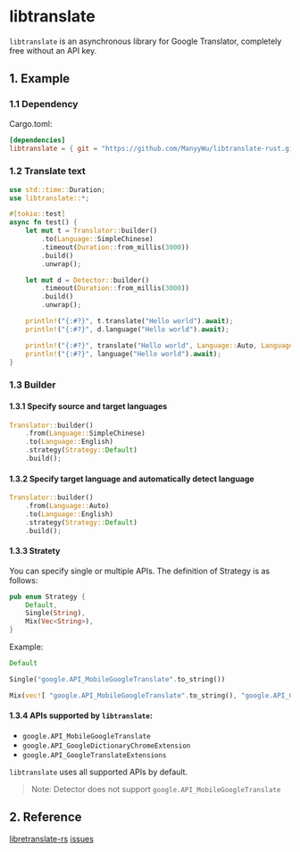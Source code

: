# libtranslate

`libtranslate` is an asynchronous library for Google Translator, completely free without an API key.

## 1. Example
### 1.1 Dependency
Cargo.toml:
```toml
[dependencies]
libtranslate = { git = "https://github.com/ManyyWu/libtranslate-rust.git", tag = "v0.1.0" }
```
### 1.2 Translate text
```Rust
use std::time::Duration;
use libtranslate::*;

#[tokio::test]
async fn test() {
    let mut t = Translator::builder()
        .to(Language::SimpleChinese)
        .timeout(Duration::from_millis(3000))
        .build()
        .unwrap();

    let mut d = Detector::builder()
        .timeout(Duration::from_millis(3000))
        .build()
        .unwrap();

    println!("{:#?}", t.translate("Hello world").await);
    println!("{:#?}", d.language("Hello world").await);

    println!("{:#?}", translate("Hello world", Language::Auto, Language::SimpleChinese).await);
    println!("{:#?}", language("Hello world").await);
}
```
### 1.3 Builder
#### 1.3.1 Specify source and target languages
```Rust
Translator::builder()
    .from(Language::SimpleChinese)
    .to(Language::English)
    .strategy(Strategy::Default)
    .build();
```
#### 1.3.2 Specify target language and automatically detect language
```Rust
Translator::builder()
    .from(Language::Auto)
    .to(Language::English)
    .strategy(Strategy::Default)
    .build();
```
#### 1.3.3 Stratety
You can specify single or multiple APIs. The definition of Strategy is as follows:
```Rust
pub enum Strategy {
    Default,
    Single(String),
    Mix(Vec<String>),
}
```
Example:
```Rust
Default

Single("google.API_MobileGoogleTranslate".to_string())

Mix(vec![ "google.API_MobileGoogleTranslate".to_string(), "google.API_GoogleDictionaryChromeExtension".to_string(), "google.API_GoogleTranslateExtensions".to_string() ]))
```
#### 1.3.4 APIs supported by `libtranslate`:
  * `google.API_MobileGoogleTranslate`
  * `google.API_GoogleDictionaryChromeExtension`
  * `google.API_GoogleTranslateExtensions`

`libtranslate` uses all supported APIs by default.
> Note: Detector does not support `google.API_MobileGoogleTranslate`

## 2. Reference
[libretranslate-rs](https://github.com/grantshandy/libretranslate-rs)
[issues](https://github.com/ssut/py-googletrans/issues/268)

